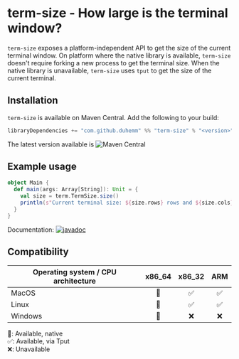 # term-size - How large is the terminal window?

`term-size` exposes a platform-independent API to get the size of the current terminal window.
On platform where the native library is available, `term-size` doesn't require forking a new
process to get the terminal size. When the native library is unavailable, `term-size` uses
`tput` to get the size of the current terminal. 

## Installation

`term-size` is available on Maven Central. Add the following to your build:

```scala
libraryDependencies += "com.github.duhemm" %% "term-size" % "<version>"
```

The latest version available is ![Maven Central](https://maven-badges.herokuapp.com/maven-central/com.github.duhemm/term-size_2.12/badge.svg)

## Example usage

```scala
object Main {
  def main(args: Array[String]): Unit = {
    val size = term.TermSize.size()
    println(s"Current terminal size: ${size.rows} rows and ${size.cols} columns.")
  }
}
```

Documentation: [![javadoc](https://javadoc.io/badge2/com.github.duhemm/term-size_2.12/javadoc.svg)](https://javadoc.io/doc/com.github.duhemm/term-size_2.12)

## Compatibility

| Operating system / CPU architecture | x86_64 | x86_32 | ARM |
|-------------------------------------|:------:|:------:|:---:|
| MacOS                               |    🚀   |    ✅   |  ✅  |
| Linux                               |    🚀   |    ✅   |  ✅  |
| Windows                             |    🚀   |    ❌   |  ❌  |

🚀: Available, native  
✅: Available, via Tput  
❌: Unavailable
